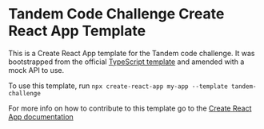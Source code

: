 # Tandem Code Challenge Create React App Template

This is a Create React App template for the Tandem code challenge. It was bootstrapped from the official [TypeScript template](https://github.com/facebook/create-react-app) and amended with a mock API to use.

To use this template, run `npx create-react-app my-app --template tandem-challenge`

For more info on how to contribute to this template go to the [Create React App documentation](https://create-react-app.dev/docs/custom-templates/)
